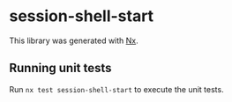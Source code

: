 # session-shell-start

This library was generated with [Nx](https://nx.dev).

## Running unit tests

Run `nx test session-shell-start` to execute the unit tests.
